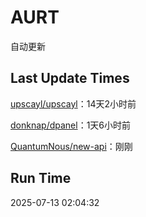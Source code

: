 # AURT

自动更新


## Last Update Times

[upscayl/upscayl](https://github.com/upscayl/upscayl)：14天2小时前

[donknap/dpanel](https://github.com/donknap/dpanel)：1天6小时前

[QuantumNous/new-api](https://github.com/QuantumNous/new-api)：刚刚


## Run Time
2025-07-13 02:04:32
